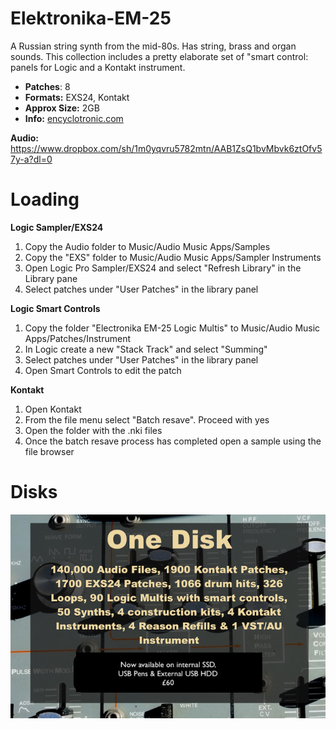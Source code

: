 # Elektronika-EM-25

A Russian string synth from the mid-80s.  Has string, brass and organ sounds. This collection includes a pretty elaborate set of "smart control: panels for Logic and a Kontakt instrument.

-   **Patches**: 8
-   **Formats:** EXS24, Kontakt
-   **Approx Size:** 2GB
-   **Info:** [encyclotronic.com](https://encyclotronic.com/synthesizers/soviet-synthesizers/electronika/em-25-r1275/)

  **Audio:** https://www.dropbox.com/sh/1m0yqvru5782mtn/AAB1ZsQ1bvMbvk6ztOfv57y-a?dl=0

# Loading

**Logic Sampler/EXS24**

1. Copy the Audio folder to Music/Audio Music Apps/Samples
2. Copy the "EXS" folder to Music/Audio Music Apps/Sampler Instruments
3. Open Logic Pro Sampler/EXS24 and select "Refresh Library" in the Library pane
4. Select patches under "User Patches" in the library panel 

**Logic Smart Controls**

1. Copy the folder "Electronika EM-25 Logic Multis" to Music/Audio Music Apps/Patches/Instrument
2. In Logic create a new "Stack Track" and select "Summing"
3. Select patches under "User Patches" in the library panel
4. Open Smart Controls to edit the patch

****Kontakt****

1.  Open Kontakt
2. From the file menu select "Batch resave". Proceed with yes
3. Open the folder with the .nki files
4. Once the batch resave process has completed open a sample using the file browser

# Disks

[
![enter image description here](https://github.com/publicsamples/Public-Samples/blob/master/disk-big_0.png?raw=true)
](https://gum.co/modularsamples-drives)
